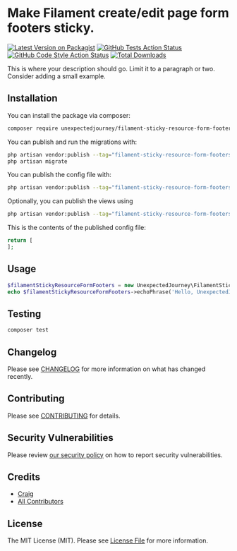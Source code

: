 # Make Filament create/edit page form footers sticky.

[![Latest Version on Packagist](https://img.shields.io/packagist/v/unexpectedjourney/filament-sticky-resource-form-footers.svg?style=flat-square)](https://packagist.org/packages/unexpectedjourney/filament-sticky-resource-form-footers)
[![GitHub Tests Action Status](https://img.shields.io/github/actions/workflow/status/unexpectedjourney/filament-sticky-resource-form-footers/run-tests.yml?branch=main&label=tests&style=flat-square)](https://github.com/unexpectedjourney/filament-sticky-resource-form-footers/actions?query=workflow%3Arun-tests+branch%3Amain)
[![GitHub Code Style Action Status](https://img.shields.io/github/actions/workflow/status/unexpectedjourney/filament-sticky-resource-form-footers/fix-php-code-style-issues.yml?branch=main&label=code%20style&style=flat-square)](https://github.com/unexpectedjourney/filament-sticky-resource-form-footers/actions?query=workflow%3A"Fix+PHP+code+style+issues"+branch%3Amain)
[![Total Downloads](https://img.shields.io/packagist/dt/unexpectedjourney/filament-sticky-resource-form-footers.svg?style=flat-square)](https://packagist.org/packages/unexpectedjourney/filament-sticky-resource-form-footers)



This is where your description should go. Limit it to a paragraph or two. Consider adding a small example.

## Installation

You can install the package via composer:

```bash
composer require unexpectedjourney/filament-sticky-resource-form-footers
```

You can publish and run the migrations with:

```bash
php artisan vendor:publish --tag="filament-sticky-resource-form-footers-migrations"
php artisan migrate
```

You can publish the config file with:

```bash
php artisan vendor:publish --tag="filament-sticky-resource-form-footers-config"
```

Optionally, you can publish the views using

```bash
php artisan vendor:publish --tag="filament-sticky-resource-form-footers-views"
```

This is the contents of the published config file:

```php
return [
];
```

## Usage

```php
$filamentStickyResourceFormFooters = new UnexpectedJourney\FilamentStickyResourceFormFooters();
echo $filamentStickyResourceFormFooters->echoPhrase('Hello, UnexpectedJourney!');
```

## Testing

```bash
composer test
```

## Changelog

Please see [CHANGELOG](CHANGELOG.md) for more information on what has changed recently.

## Contributing

Please see [CONTRIBUTING](.github/CONTRIBUTING.md) for details.

## Security Vulnerabilities

Please review [our security policy](../../security/policy) on how to report security vulnerabilities.

## Credits

- [Craig](https://github.com/craigkuhns)
- [All Contributors](../../contributors)

## License

The MIT License (MIT). Please see [License File](LICENSE.md) for more information.

